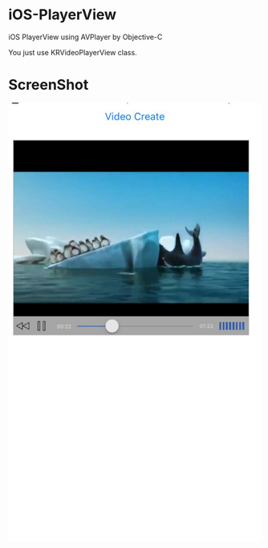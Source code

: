# iOS-PlayerView
iOS PlayerView using AVPlayer by Objective-C

You just use KRVideoPlayerView class.

# ScreenShot
![Alt Text](https://github.com/potenn/iOS-PlayerView/blob/master/image.jpeg)
